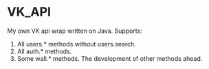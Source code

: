 VK_API
======
My own VK api wrap written on Java.
Supports:
1. All users.* methods without users.search.
2. All auth.* methods.
3. Some wall.* methods.
The development of other methods ahead.
